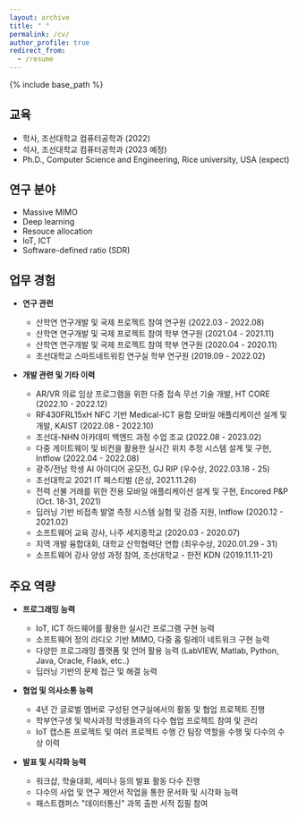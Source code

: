 ```yaml
---
layout: archive
title: " "
permalink: /cv/
author_profile: true
redirect_from:
  - /resume
---
```


{% include base_path %}

교육
---
* 학사, 조선대학교 컴퓨터공학과 (2022)
* 석사, 조선대학교 컴퓨터공학과 (2023 예정)
* Ph.D., Computer Science and Engineering, Rice university, USA (expect)


<!-- Master thesis
---
* Title : *null*
* Supervisors : *null*
* Abstract : *null* -->


연구 분야
---
* Massive MIMO
* Deep learning
* Resouce allocation
* IoT, ICT
* Software-defined ratio (SDR)


업무 경험
---
* **연구 관련**
  * 산학연 연구개발 및 국제 프로젝트 참여 연구원 (2022.03 - 2022.08)
  * 산학연 연구개발 및 국제 프로젝트 참여 학부 연구원 (2021.04 - 2021.11)
  * 산학연 연구개발 및 국제 프로젝트 참여 학부 연구원 (2020.04 - 2020.11)
  * 조선대학교 스마트네트워킹 연구실 학부 연구원 (2019.09 - 2022.02)

* **개발 관련 및 기타 이력**
  * AR/VR 의료 임상 프로그램을 위한 다중 접속 무선 기술 개발, HT CORE (2022.10 - 2022.12)
  * RF430FRL15xH NFC 기반 Medical-ICT 융합 모바일 애플리케이션 설계 및 개발, KAIST (2022.08 - 2022.10)
  * 조선대-NHN 아카데미 백엔드 과정 수업 조교 (2022.08 - 2023.02)
  * 다중 게이트웨이 및 비컨을 활용한 실시간 위치 추정 시스템 설계 및 구현, Intflow (2022.04 - 2022.08)
  * 광주/전남 학생 AI 아이디어 공모전, GJ RIP (우수상, 2022.03.18 - 25)
  * 조선대학교 2021 IT 페스티벌 (은상, 2021.11.26)
  * 전력 선불 거래를 위한 전용 모바일 애플리케이션 설계 및 구현, Encored P&P (Oct. 18-31, 2021)​
  * 딥러닝 기반 비접촉 발열 측정 시스템 실험 및 검증 지원, Intflow (2020.12 - 2021.02)
  * 소프트웨어 교육 강사, 나주 세지중학교 (2020.03 - 2020.07)
  * 지역 개발 융합대회, 대학교 산학협력단 연합 (최우수상, 2020.01.29 - 31)
  * 소프트웨어 강사 양성 과정 참여, 조선대학교 - 한전 KDN (2019.11.11-21)
  

주요 역량
---
* **프로그래밍 능력**
  * IoT, ICT 하드웨어를 활용한 실시간 프로그램 구현 능력
  * 소프트웨어 정의 라디오 기반 MIMO, 다중 홉 릴레이 네트워크 구현 능력
  * 다양한 프로그래밍 플랫폼 및 언어 활용 능력 (LabVIEW, Matlab, Python, Java, Oracle, Flask, etc..)
  * 딥러닝 기반의 문제 접근 및 해결 능력

* **협업 및 의사소통 능력**
  * 4년 간 글로벌 멤버로 구성된 연구실에서의 활동 및 협업 프로젝트 진행
  * 학부연구생 및 박사과정 학생들과의 다수 협업 프로젝트 참여 및 관리
  * IoT 캡스톤 프로젝트 및 여러 프로젝트 수행 간 팀장 역할을 수행 및 다수의 수상 이력

* **발표 및 시각화 능력**
  * 워크샵, 학술대회, 세미나 등의 발표 활동 다수 진행
  * 다수의 사업 및 연구 제안서 작업을 통한 문서화 및 시각화 능력
  * 패스트캠퍼스 "데이터통신" 과목 출판 서적 집필 참여